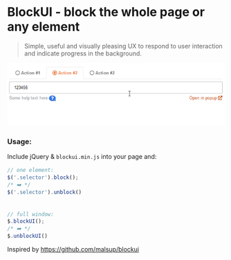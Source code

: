 # BlockUI - block the whole page or any element

> Simple, useful and visually pleasing UX to respond to user interaction and indicate progress in the background.

![preview](.github/block-in-action.gif)

### Usage:

Include jQuery & `blockui.min.js` into your page and:

```javascript
// one element:
$('.selector').block(); 
/* ➡️ */
$('.selector').unblock()


// full window:
$.blockUI(); 
/* ➡️ */ 
$.unblockUI()
```

Inspired by https://github.com/malsup/blockui
